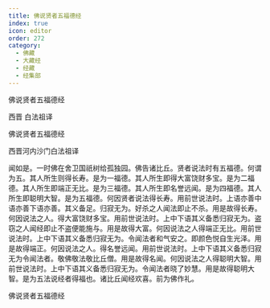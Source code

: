 ```yaml
---
title: 佛说贤者五福德经
index: true
icon: editor
order: 272
category:
  - 佛藏
  - 大藏经
  - 经藏
  - 经集部
---
```


  佛说贤者五福德经  

西晋 白法祖译  

佛说贤者五福德经  

西晋河内沙门白法祖译  

闻如是。一时佛在舍卫国祇树给孤独园。佛告诸比丘。贤者说法时有五福德。何谓为五。其人所生则得长寿。是为一福德。其人所生即得大富饶财多宝。是为二福德。其人所生即端正无比。是为三福德。其人所生即名誉远闻。是为四福德。其人所生即聪明大智。是为五福德。何因贤者说法得长寿。用前世说法时。上语亦善中语亦善下语亦善。其义备足。归寂无为。好杀之人闻法即止不杀。用是故得长寿。何因说法之人。得大富饶财多宝。用前世说法时。上中下语其义备悉归寂无为。盗窃之人闻经即止不盗便能施与。用是故得大富。何因说法之人得端正无比。用前世说法时。上中下语其义备悉归寂无为。令闻法者和气安之。即颜色悦自生光泽。用是故得端正。何因说法之人。得名誉远闻。用前世说法时。上中下语其义备悉归寂无为令闻法者。敬佛敬法敬比丘僧。用是故得名闻。何因说法之人得聪明大智。用前世说法时。上中下语其义备悉归寂无为。令闻法者晓了妙慧。用是故得聪明大智。是为五法说经者得福也。诸比丘闻经欢喜。前为佛作礼。  

佛说贤者五福德经  
